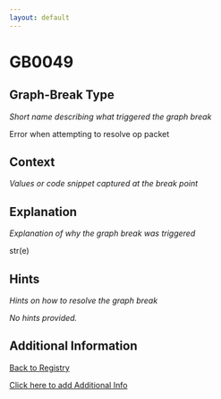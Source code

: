 ```yaml
---
layout: default
---
```

# GB0049

## Graph-Break Type
*Short name describing what triggered the graph break*

Error when attempting to resolve op packet

## Context
*Values or code snippet captured at the break point*



## Explanation
*Explanation of why the graph break was triggered*

str(e)

## Hints
*Hints on how to resolve the graph break*

*No hints provided.*


## Additional Information

<!-- ADDITIONAL INFORMATION START - Add custom information below this line -->

<!-- ADDITIONAL INFORMATION END -->

[Back to Registry](../index.html)

[Click here to add Additional Info](https://github.com/pytorch-labs/compile-graph-break-site/edit/main/docs/gb/gb0049.md)

